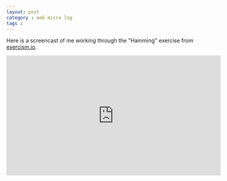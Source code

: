 ```yaml
---
layout: post
category : web micro log
tags : 
---
```


Here is a screencast of me working through the "Hamming" exercise from [exercism.io](http://exercism.io/getting-started). 

<iframe width="560" height="315" src="https://www.youtube.com/embed/XSGit_opCdY" frameborder="0" allowfullscreen></iframe>

